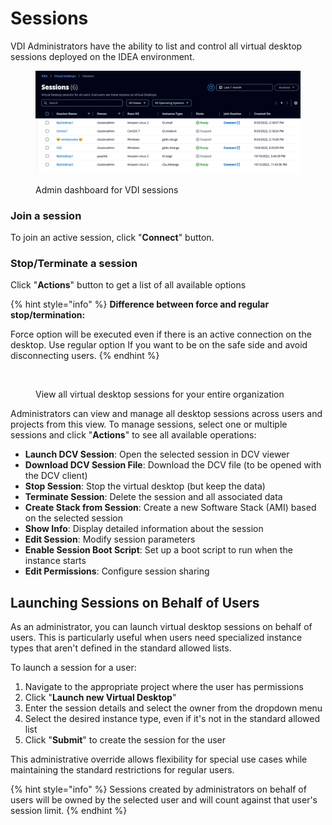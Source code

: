 # Sessions

VDI Administrators have the ability to list and control all virtual desktop sessions deployed on the IDEA environment.

<figure><img src="../../../.gitbook/assets/mods_vdi_admin_sessions.webp" alt=""><figcaption><p>Admin dashboard for VDI sessions</p></figcaption></figure>

### Join a session

To join an active session, click "**Connect**" button.

### Stop/Terminate a session

Click "**Actions**" button to get a list of all available options

{% hint style="info" %}
**Difference between force and regular stop/termination:**

Force option will be executed even if there is an active connection on the desktop. Use regular option If you want to be on the safe side and avoid disconnecting users.
{% endhint %}

<figure><img src="../../../.gitbook/assets/mods_vdi_admin_sessions_view.webp" alt=""><figcaption><p>View all virtual desktop sessions for your entire organization</p></figcaption></figure>

Administrators can view and manage all desktop sessions across users and projects from this view. To manage sessions, select one or multiple sessions and click "**Actions**" to see all available operations:

* **Launch DCV Session**: Open the selected session in DCV viewer
* **Download DCV Session File**: Download the DCV file (to be opened with the DCV client)
* **Stop Session**: Stop the virtual desktop (but keep the data)
* **Terminate Session**: Delete the session and all associated data
* **Create Stack from Session**: Create a new Software Stack (AMI) based on the selected session
* **Show Info**: Display detailed information about the session
* **Edit Session**: Modify session parameters
* **Enable Session Boot Script**: Set up a boot script to run when the instance starts
* **Edit Permissions**: Configure session sharing

## Launching Sessions on Behalf of Users

As an administrator, you can launch virtual desktop sessions on behalf of users. This is particularly useful when users need specialized instance types that aren't defined in the standard allowed lists.

To launch a session for a user:

1. Navigate to the appropriate project where the user has permissions
2. Click "**Launch new Virtual Desktop**"
3. Enter the session details and select the owner from the dropdown menu
4. Select the desired instance type, even if it's not in the standard allowed list
5. Click "**Submit**" to create the session for the user

This administrative override allows flexibility for special use cases while maintaining the standard restrictions for regular users.

{% hint style="info" %}
Sessions created by administrators on behalf of users will be owned by the selected user and will count against that user's session limit.
{% endhint %}
